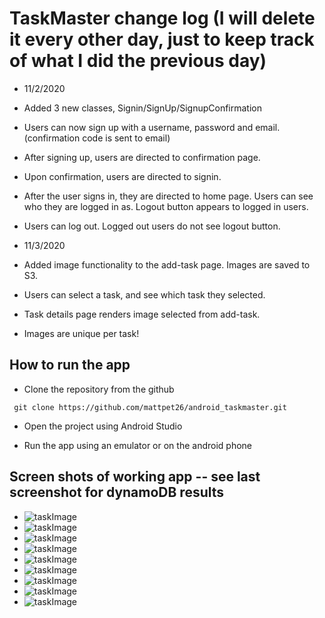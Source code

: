 # TaskMaster change log (I will delete it every other day, just to keep track of what I did the previous day)

* 11/2/2020
* Added 3 new classes, Signin/SignUp/SignupConfirmation
* Users can now sign up with a username, password and email. (confirmation code is sent to email)
* After signing up, users are directed to confirmation page.
* Upon confirmation, users are directed to signin.
* After the user signs in, they are directed to home page. Users can see who they are logged in as. Logout button appears to logged in users.
* Users can log out. Logged out users do not see logout button.

* 11/3/2020
* Added image functionality to the add-task page. Images are saved to S3.
* Users can select a task, and see which task they selected.
* Task details page renders image selected from add-task.
* Images are unique per task!

## How to run the app
* Clone the repository from the github
```
 git clone https://github.com/mattpet26/android_taskmaster.git
```

* Open the project using Android Studio

* Run the app using an emulator or on the android phone


## Screen shots of working app -- see last screenshot for dynamoDB results
* ![taskImage](screenshots/addTask.PNG)
* ![taskImage](screenshots/userloggedout.PNG)
* ![taskImage](screenshots/userlogged.PNG)
* ![taskImage](screenshots/recyclerWorking.PNG)
* ![taskImage](screenshots/taskdetails.PNG)
* ![taskImage](screenshots/detailsPage.PNG)
* ![taskImage](screenshots/allTask.PNG)
* ![taskImage](screenshots/submitWorking.PNG)
* ![taskImage](screenshots/dynamoDB.PNG)